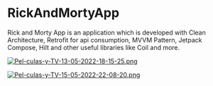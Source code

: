 # RickAndMortyApp
Rick and Morty App is an application which is developed with Clean Architecture, Retrofit for api consumption, MVVM Pattern, Jetpack Compose, Hilt and other
useful libraries like Coil and more.

[![Pel-culas-y-TV-13-05-2022-18-15-25.png](https://i.postimg.cc/j2KpRy6y/Pel-culas-y-TV-13-05-2022-18-15-25.png)](https://postimg.cc/HcZZ2chL)

[![Pel-culas-y-TV-15-05-2022-22-08-20.png](https://i.postimg.cc/d3Bz3Dnp/Pel-culas-y-TV-15-05-2022-22-08-20.png)](https://postimg.cc/fSVHgzGf)



